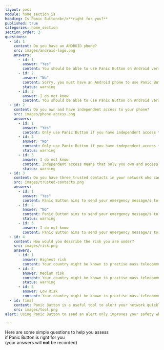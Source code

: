 ```yaml
---
layout: post
module: home_section_is
heading: Is Panic Button<br/>**right for you?**
published: true
categories: home_section
section_order: 3
questions:
  - id: 1
    content: Do you have an ANDROID phone?
    src: images/android-logo.png
    answers:
      - id: 1
        answer: "Yes"
        content: You should be able to use Panic Button on Android versions 2.3.3 to 4.4.2
      - id: 2
        answer: "No"
        content: Sorry, you must have an Android phone to use Panic Button.
        status: warning
      - id: 3
        answer: I do not know
        content: You should be able to use Panic Button on Android versions 2.3.3 to 4.4.2
  - id: 2
    content: Do you own and have independent access to your phone?
    src: images/phone-access.png
    answers:
      - id: 1
        answer: "Yes"
        content: Only use Panic Button if you have independent access to your phone. This prevents false alarms and also misuse, such as partners or family members using the app to track you without your knowledge.
      - id: 2
        answer: "No"
        content: Only use Panic Button if you have independent access to your phone. This prevents false alarms and also misuse, such as partners or family members using the app to track you without your knowledge.
        status: warning
      - id: 3
        answer: I do not know
        content: Independent access means that only you own and access your phone - if you share your phone with a partner or family members it may not be a good idea to use Panic Button. This is to prevent false alarms and also misuse, such as partners or family members using the app to track you without your knowledge.
        status: warning
  - id: 3
    content: Do you have three trusted contacts in your network who can respond fast in an emergency?
    src: images/trusted-contacts.png
    answers:
      - id: 1
        answer: "Yes"
        content: Panic Button aims to send your emergency message/s to your trusted contacts when you need help. However, the app is not able to guarantee a response. Think carefully when choosing your trusted contacts and always talk to them first to ensure you have a response plan in place."
      - id: 2
        answer: "No"
        content: Panic Button aims to send your emergency message/s to your trusted contacts when you need help. However, the app is not able to guarantee a response. Think carefully when choosing your trusted contacts and always talk to them first to ensure you have a response plan in place.
        status: warning
      - id: 3
        answer: I do not know
        content: Panic Button aims to send your emergency message/s to your trusted contacts when you need help. However, the app is not able to guarantee a response. Think carefully when choosing your trusted contacts and always talk to them first to ensure you have a response plan in place.
  - id: 4
    content: How would you describe the risk you are under?
    src: images/risk.png
    answers:
      - id: 1
        answer: Highest risk
        content: Your country might be known to practise mass telecommunications monitoring and interception. If your profession makes you a target of this, then you should think seriously about whether using Panic Button will reveal information about your location and trusted contacts that could put you or them at increased risk.
      - id: 2
        answer: Medium risk
        content: Your country might be known to practise mass telecommunications monitoring and interception. If your profession makes you a target of this, then you should think seriously about whether using Panic Button will reveal information about your location and trusted contacts that could put you or them at increased risk.
        status: warning
      - id: 3
        answer: Low Risk
        content: Your country might be known to practise mass telecommunications monitoring and interception. If your profession makes you a target of this, then you should think seriously about whether using Panic Button will reveal information about your location and trusted contacts that could put you or them at increased risk.
  - id: final
    content: Panic Button is a useful tool to alert your network quickly and discretely in an emergency. It is not a fail-safe security tool!
    src: images/tool.png
alert: Using Panic Button to send an alert only improves your safety when your contacts can do something to help you. The disguise is only here to delay the discovery of the application for as long as possible to send your location updates. A competent adversary might be able to find out about your location, that you are alerting your contacts or the identity of your contacts.

---
```


Here are some simple questions to help you assess<br/>
if Panic Button is right for you<br/>
(your answers will **not** be recorded) 

